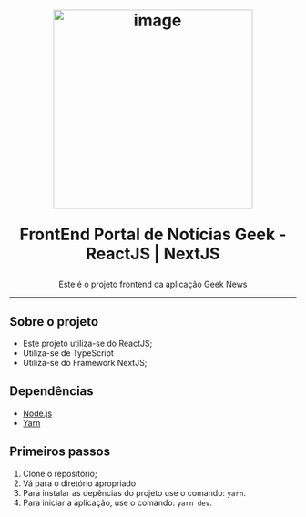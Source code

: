 <h1 align="center">
<img width="350" src="https://bycross-geek-news.netlify.app/logo_bycross.png" alt="image" />
  
FrontEnd Portal de Notícias Geek - ReactJS | NextJS
</h1>

<p align="center">Este é o projeto frontend da aplicação Geek News</p>

<hr>

## Sobre o projeto

- Este projeto utiliza-se do ReactJS;
- Utiliza-se de TypeScript
- Utiliza-se do Framework NextJS;

## Dependências

- [Node.js](https://nodejs.org/en/)
- [Yarn](https://yarnpkg.com/pt-BR/docs/install)

## Primeiros passos

1. Clone o repositório;
2. Vá para o diretório apropriado<br />
3. Para instalar as depências do projeto use o comando: `yarn`.<br />
4. Para iniciar a aplicação, use o comando: `yarn dev`.
